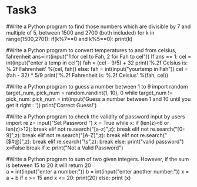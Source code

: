 # Task3

#Write a Python program to find those numbers which are divisible by 7 and multiple of 5, between 1500 and 2700 (both included)
for k in range(1500,2701):
  if(k%7==0 and k%5==0):
     print(k)

#Write a Python program to convert temperatures to and from celsius, fahrenheit 
ans=int(input("1 for cel to Fah, 2 for Fah to cel"))
If ans == 1:
	cel = int(input("enter a temp in cel"))
	fah = (cel - 9/5) + 32
	print('%.2f Celsius is: %.2f Fahrenheit' %(cel, fah))
else:
	fah = int(input("yourtemp in Fah"))
	cel = (fah - 32) * 5/9
	print('%.2f Fahrenheit is: %.2f Celsius' %(fah, cel))

#Write a Python program to guess a number between 1 to 9
import random
target_num, pick_num = random.randint(1, 10), 0
while target_num != pick_num:
	pick_num = int(input('Guess a number between 1 and 10 until you get it right : '))
print('Correct Guess!')

#Write a Python program to check the validity of password input by users 
import re
z= input("Set Password ")
x = True
while x: 
    if (len(z)<6 or len(z)>12):
        break
    elif not re.search("[a-z]",z):
        break
    elif not re.search("[0-9]",z):
        break
    elif not re.search("[A-Z]",z):
        break
    elif not re.search("[$#@]",z):
        break
    elif re.search("\s",z):
        break
    else:
        print("valid password")
        x=False
        break
if x:
    print("Not a Valid Password")

#Write a Python program to sum of two given integers. However, if the sum is between 15 to 20 it will return 20  
a = int(input("enter a number:"))
b = int(input("enter another number:"))
x = a + b
if x >= 15 and x <= 20:
    print(20)
else:
    print (x)
